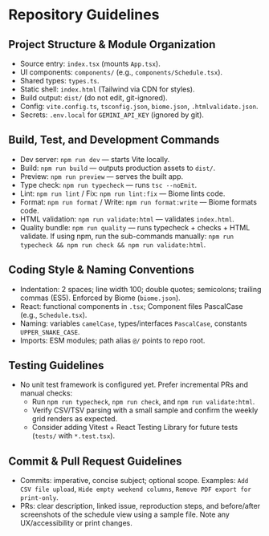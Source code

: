 # Repository Guidelines

## Project Structure & Module Organization
- Source entry: `index.tsx` (mounts `App.tsx`).
- UI components: `components/` (e.g., `components/Schedule.tsx`).
- Shared types: `types.ts`.
- Static shell: `index.html` (Tailwind via CDN for styles).
- Build output: `dist/` (do not edit, git-ignored).
- Config: `vite.config.ts`, `tsconfig.json`, `biome.json`, `.htmlvalidate.json`.
- Secrets: `.env.local` for `GEMINI_API_KEY` (ignored by git).

## Build, Test, and Development Commands
- Dev server: `npm run dev` — starts Vite locally.
- Build: `npm run build` — outputs production assets to `dist/`.
- Preview: `npm run preview` — serves the built app.
- Type check: `npm run typecheck` — runs `tsc --noEmit`.
- Lint: `npm run lint` / Fix: `npm run lint:fix` — Biome lints code.
- Format: `npm run format` / Write: `npm run format:write` — Biome formats code.
- HTML validation: `npm run validate:html` — validates `index.html`.
- Quality bundle: `npm run quality` — runs typecheck + checks + HTML validate. If using npm, run the sub-commands manually: `npm run typecheck && npm run check && npm run validate:html`.

## Coding Style & Naming Conventions
- Indentation: 2 spaces; line width 100; double quotes; semicolons; trailing commas (ES5). Enforced by Biome (`biome.json`).
- React: functional components in `.tsx`; Component files PascalCase (e.g., `Schedule.tsx`).
- Naming: variables `camelCase`, types/interfaces `PascalCase`, constants `UPPER_SNAKE_CASE`.
- Imports: ESM modules; path alias `@/` points to repo root.

## Testing Guidelines
- No unit test framework is configured yet. Prefer incremental PRs and manual checks:
  - Run `npm run typecheck`, `npm run check`, and `npm run validate:html`.
  - Verify CSV/TSV parsing with a small sample and confirm the weekly grid renders as expected.
  - Consider adding Vitest + React Testing Library for future tests (`tests/` with `*.test.tsx`).

## Commit & Pull Request Guidelines
- Commits: imperative, concise subject; optional scope. Examples: `Add CSV file upload`, `Hide empty weekend columns`, `Remove PDF export for print-only`.
- PRs: clear description, linked issue, reproduction steps, and before/after screenshots of the schedule view using a sample file. Note any UX/accessibility or print changes.

